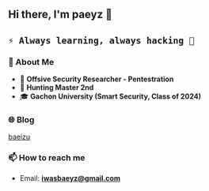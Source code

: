 ## Hi there, I'm paeyz 👋

`⚡ Always learning, always hacking 🚀`
---

### 🔎 About Me
- 🎯 **Offsive Security Researcher - Pentestration**   
- 🏅 **Hunting Master 2nd**   
- 🎓 **Gachon University (Smart Security, Class of 2024)**  


### 🌐 Blog
[baeizu](https://baeizu.tistory.com/) 


### 📫 How to reach me
- Email: **iwasbaeyz@gmail.com**

